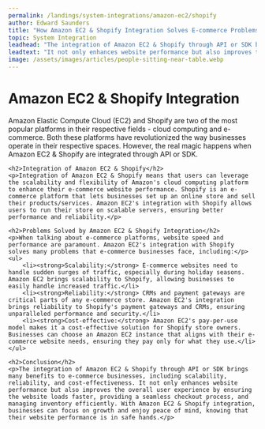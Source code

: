 ```yaml
---
permalink: /landings/system-integrations/amazon-ec2/shopify
author: Edward Saunders
title: "How Amazon EC2 & Shopify Integration Solves E-commerce Problems"
topic: System Integration
leadhead: "The integration of Amazon EC2 & Shopify through API or SDK brings many benefits to e-commerce businesses, including scalability, reliability, and cost-effectiveness"
leadtext: "It not only enhances website performance but also improves the overall user experience by ensuring the website loads faster, providing a seamless checkout process, and managing inventory efficiently. With Amazon EC2 & Shopify integration, businesses can focus on growth and enjoy peace of mind, knowing that their website performance is in safe hands."
image: /assets/images/articles/people-sitting-near-table.webp
---
```

<div class="arttext">	<h1>Amazon EC2 & Shopify Integration</h1>
	<p>Amazon Elastic Compute Cloud (EC2) and Shopify are two of the most popular platforms in their respective fields - cloud computing and e-commerce. Both these platforms have revolutionized the way businesses operate in their respective spaces. However, the real magic happens when Amazon EC2 & Shopify are integrated through API or SDK.</p>

	<h2>Integration of Amazon EC2 & Shopify</h2>
	<p>Integration of Amazon EC2 & Shopify means that users can leverage the scalability and flexibility of Amazon's cloud computing platform to enhance their e-commerce website performance. Shopify is an e-commerce platform that lets businesses set up an online store and sell their products/services. Amazon EC2's integration with Shopify allows users to run their store on scalable servers, ensuring better performance and reliability.</p>

	<h2>Problems Solved by Amazon EC2 & Shopify Integration</h2>
	<p>When talking about e-commerce platforms, website speed and performance are paramount. Amazon EC2's integration with Shopify solves many problems that e-commerce businesses face, including:</p>
	<ul>
		<li><strong>Scalability:</strong> E-commerce websites need to handle sudden surges of traffic, especially during holiday seasons. Amazon EC2 brings scalability to Shopify, allowing businesses to easily handle increased traffic.</li>
		<li><strong>Reliability:</strong> CRMs and payment gateways are critical parts of any e-commerce store. Amazon EC2's integration brings reliability to Shopify's payment gateways and CRMs, ensuring unparalleled performance and security.</li>
		<li><strong>Cost-effective:</strong> Amazon EC2's pay-per-use model makes it a cost-effective solution for Shopify store owners. Businesses can choose an Amazon EC2 instance that aligns with their e-commerce website needs, ensuring they pay only for what they use.</li>
	</ul>

	<h2>Conclusion</h2>
	<p>The integration of Amazon EC2 & Shopify through API or SDK brings many benefits to e-commerce businesses, including scalability, reliability, and cost-effectiveness. It not only enhances website performance but also improves the overall user experience by ensuring the website loads faster, providing a seamless checkout process, and managing inventory efficiently. With Amazon EC2 & Shopify integration, businesses can focus on growth and enjoy peace of mind, knowing that their website performance is in safe hands.</p>
</div>
